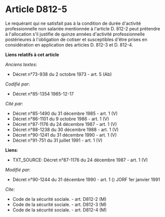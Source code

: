 # Article D812-5

Le requérant qui ne satisfait pas à la condition de durée d'activité professionnelle non salariée mentionnée à l'article D.
812-2 peut prétendre à l'allocation s'il justifie de quinze années d'activité professionnelle postérieures à l'obligation de
cotiser et susceptibles d'être prises en considération en application des articles D. 812-3 et D. 812-4.

**Liens relatifs à cet article**

_Anciens textes_:

  - Décret n°73-938 du 2 octobre 1973 - art. 5 (Ab)

_Codifié par_:

  - Décret n°85-1354 1985-12-17

_Cité par_:

  - Décret n°85-1490 du 31 décembre 1985 - art. 1 (V)
  - Décret n°86-1101 du 9 octobre 1986 - art. 1 (V)
  - Décret n°87-1176 du 24 décembre 1987 - art. 1 (V)
  - Décret n°88-1238 du 30 décembre 1988 - art. 1 (V)
  - Décret n°90-1241 du 31 décembre 1990 - art. 1 (V)
  - Décret n°91-751 du 31 juillet 1991 - art. 1 (V)

**Liens**:

  - TXT_SOURCE: Décret n°87-1176 du 24 décembre 1987 - art. 1 (V)

_Modifié par_:

  - Décret n°90-1244 du 31 décembre 1990 - art. 1 () JORF 1er janvier 1991

_Cite_:

  - Code de la sécurité sociale. - art. D812-2 (M)
  - Code de la sécurité sociale. - art. D812-3 (M)
  - Code de la sécurité sociale. - art. D812-4 (M)
